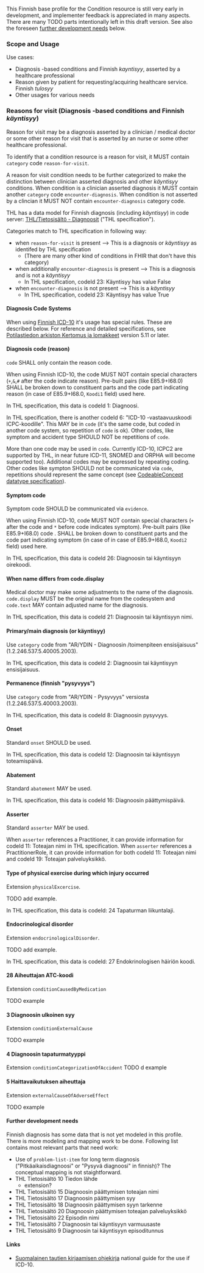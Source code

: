 <p class="stu-note">This Finnish base profile for the Condition resource is still very early in
development, and implementer feedback is appreciated in many aspects. There are many TODO parts
intentionally left in this draft version. See also the foreseen <a
href="#further-development-needs">further development needs</a> below.</p>

### Scope and Usage

Use cases:

* Diagnosis -based conditions and Finnish *kayntisyy*, asserted by a healthcare professional
* Reason given by patient for requesting/acquiring healthcare service. Finnish *tulosyy*
* Other usages for various needs

### Reasons for visit (Diagnosis -based conditions and Finnish *käyntisyy*)

Reason for visit may be a diagnosis asserted by a clinician / medical doctor or some other reason
for visit that is asserted by an nurse or some other healthcare professional.

To identify that a condition resource is a reason for visit, it MUST contain `category` code
`reason-for-visit`.

A reason for visit condition needs to be further categorized to make the distinction between
clinician asserted diagnosis and other *käyntisyy* conditions. When condition is a clinician
asserted diagnosis it MUST contain another `category` code `encounter-diagnosis`. When condition
is not asserted by a clincian it MUST NOT contain `encounter-diagnosis` category code.

THL has a data model for Finnish diagnosis (including *käyntisyy*) in code server:
[THL/Tietosisältö - Diagnoosit](https://koodistopalvelu.kanta.fi/codeserver/pages/classification-view-page.xhtml?classificationKey=543&versionKey=1543)
("THL specification").

Categories match to THL specification in following way:

* when `reason-for-visit` is present --> This is a diagnosis or *käyntisyy* as identifed by THL specification
    * (There are many other kind of conditions in FHIR that don't have this category)
* when additionally `encounter-diagnosis` is present --> This is a diagnosis and is not a *käyntisyy*
    * In THL specification, codeId 23: Käyntisyy has value False
* when `encounter-diagnosis` is not present --> This is a *käyntisyy*
    * In THL specification, codeId 23: Käyntisyy has value True

#### Diagnosis Code Systems

When using [Finnish ICD-10](https://koodistopalvelu.kanta.fi/codeserver/pages/classification-view-page.xhtml?classificationKey=23&versionKey=58)
it's usage has special rules. These are described below. For reference and detailed specifications,
see [Potilastiedon arkiston Kertomus ja lomakkeet](https://www.kanta.fi/jarjestelmakehittajat/kertomus-ja-lomakkeet)
version 5.11 or later.

#### Diagnosis code (reason)

`code` SHALL only contain the reason code.

When using Finnish ICD-10, the code MUST NOT contain special characters (`+`,`&`,`#` after the code
indicate reason). Pre-built pairs (like E85.9+I68.0) SHALL be broken down to constituent parts and the
code part indicating reason (in case of E85.9+I68.0, `Koodi1` field) used here.

In THL specification, this data is codeId 1: Diagnoosi.

In THL specification, there is another codeId 6: "ICD-10 -vastaavuuskoodi ICPC-koodille". This MAY be
in `code` (it's the same code, but coded in another code system, so repetition of `code` is ok).
Other codes, like symptom and accident type SHOULD NOT be repetitions of `code`.

More than one code may be used in `code`. Currently ICD-10, ICPC2 are supported by THL, in near
future ICD-11, SNOMED and ORPHA will become supported too). Additional codes may be expressed by
repeating coding. Other codes like sympton SHOULD not be communicated via `code`, repetitions
should represent the same concept (see [CodeableConcept datatype specification](https://www.hl7.org/fhir/datatypes.html#CodeableConcept)).

#### Symptom code

Symptom code SHOULD be communicated via `evidence`.

When using Finnish ICD-10, code MUST NOT contain special characters (`+` after the code and `*` before
code indicates symptom). Pre-built pairs (like E85.9+I68.0) code . SHALL be broken down to
constituent parts and the code part indicating symptom (in case of in case of E85.9+I68.0, `Koodi2`
field) used here.

In THL specification, this data is codeId 26: Diagnoosin tai käyntisyyn oirekoodi.

#### When name differs from code.display

Medical doctor may make some adjustments to the name of the diagnosis. `code.display` MUST be the
original name from the codesystem and `code.text` MAY contain adjusted name for the diagnosis.

In THL specification, this data is codeId 21: Diagnoosin tai käyntisyyn nimi.

#### Primary/main diagnosis (or käyntisyy)

Use `category` code from "AR/YDIN - Diagnoosin /toimenpiteen ensisijaisuus" (1.2.246.537.5.40005.2003).

In THL specification, this data is codeId 2: Diagnoosin tai käyntisyyn ensisijaisuus.

#### Permanence (finnish "pysyvyys")

Use `category` code from  "AR/YDIN - Pysyvyys" versiosta (1.2.246.537.5.40003.2003).

In THL specification, this data is codeId 8: Diagnoosin pysyvyys.

#### Onset

Standard `onset` SHOULD be used.

In THL specification, this data is codeId 12: Diagnoosin tai käyntisyyn toteamispäivä.

#### Abatement

Standard `abatement` MAY be used.

In THL specification, this data is codeId 16: Diagnoosin päättymispäivä.

#### Asserter

Standard `asserter` MAY be used.

When `asserter` references a Practitioner, it can provide information for codeId 11: Toteajan nimi
in THL specification. When `asserter` references a PractitionerRole, it can provide information for
both codeId 11: Toteajan nimi and codeId 19: Toteajan palveluyksikkö.

#### Type of physical exercise during which injury occurred

Extension `physicalExcercise`.

TODO add example.

In THL specification, this data is codeId: 24 Tapaturman liikuntalaji.

#### Endocrinological disorder

Extension `endocrinologicalDisorder`.

TODO add example.

In THL specification, this data is codeId: 27 Endokrinologisen häiriön koodi.

#### 28 Aiheuttajan ATC-koodi

Extension `conditionCausedByMedication`  

TODO example

#### 3 Diagnoosin ulkoinen syy

Extension `conditionExternalCause`

TODO  example

#### 4 Diagnoosin tapaturmatyyppi

Extension `conditionCategorizationOfAccident`
TODO d example

#### 5 Haittavaikutuksen aiheuttaja

Extension `externalCauseOfAdverseEffect`

TODO  example

#### Further development needs

Finnish diagnosis has some data that is not yet modeled in this profile. There is more modeling and
mapping work to be done. Following list contains most relevant parts that need work:

* Use of `problem-list-item` for long term diagnosis ("Pitkäaikaisdiagnoosi" or "Pysyvä diagnoosi" in finnish)? The conceptual mapping is not staightforward.
* THL Tietosisältö 10 Tiedon lähde
    * extension?
* THL Tietosisältö 15 Diagnoosin päättymisen toteajan nimi
* THL Tietosisältö 17 Diagnoosin päättymisen syy
* THL Tietosisältö 18 Diagnoosin päättymisen syyn tarkenne
* THL Tietosisältö 20 Diagnoosin päättymisen toteajan palveluyksikkö
* THL Tietosisältö 22 Episodin nimi
* THL Tietosisältö 7 Diagnoosin tai käyntisyyn varmuusaste
* THL Tietosisältö 9 Diagnoosin tai käyntisyyn episoditunnus

#### Links

* [Suomalainen tautien kirjaamisen ohjekirja](https://thl.fi/documents/10531/124365/Opas%202012%2017.pdf)
national guide for the use if ICD-10.
